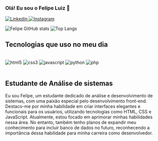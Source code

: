 ### Olá! Eu sou o Felipe Luiz 🤙


[![Linkedin](https://img.shields.io/badge/LinkedIn-0077B5?style=for-the-badge&logo=linkedin&logoColor=white)
](https://www.linkedin.com/in/felipe-luiz-5842541b6/)
[![Instagram](https://img.shields.io/badge/Instagram-E4405F?style=for-the-badge&logo=instagram&logoColor=white)](https://www.instagram.com/feehlz/?igsh=MTV4NnI3azNlNjA4Nw%3D%3D)

![Felipe GitHub stats](https://github-readme-stats.vercel.app/api?username=Fzelipe&show_icons=true&theme=dark)
![Top Langs](https://github-readme-stats.vercel.app/api/top-langs/?username=anuraghazra&layout=compact)
## Tecnologias que uso no meu dia


<div style="display inline_block"><br/>
    <img align="center" alt="html5" src="https://img.shields.io/badge/HTML5-E34F26?style=for-the-badge&logo=html5&logoColor=white">
    <img align="center" alt="css3" src="https://img.shields.io/badge/CSS3-1572B6?style=for-the-badge&logo=css3&logoColor=white">
    <img align="center" alt="javascript" src="https://img.shields.io/badge/JavaScript-F7DF1E?style=for-the-badge&logo=javascript&logoColor=black">
    <img align="center" alt="python" src=https://img.shields.io/badge/Python-3776AB?style=for-the-badge&logo=python&logoColor=white>
    <img align="center" alt="php" src="https://img.shields.io/badge/PHP-777BB4?style=for-the-badge&logo=php&logoColor=white">
</div><br/>

## Estudante de Análise de sistemas</br>

Eu sou Felipe, um estudante dedicado de análise e desenvolvimento de sistemas, com uma paixão especial pelo desenvolvimento front-end. Destaco-me por minha habilidade em criar interfaces elegantes e funcionais para os usuários, utilizando tecnologias como HTML, CSS e JavaScript. Atualmente, estou focado em aprimorar minhas habilidades nessa área. No entanto, também tenho planos de expandir meu conhecimento para incluir banco de dados no futuro, reconhecendo a importância dessa habilidade para minha carreira como desenvolvedor.
